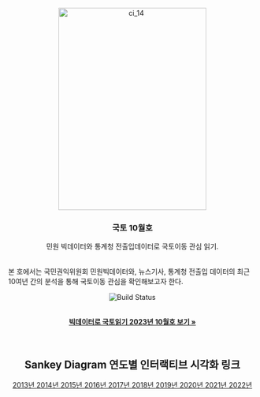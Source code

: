 <!-- KRIHS Magazine Information -->
<br />
<div align="center">
  <a href="https://github.com/ycanns/Graphs">
    <img src="KRIHS_icon/000000035955_01.png" alt="ci_14" width="300" height="410">
  </a>
  
<h3 align="center">국토 10월호</h3>

  <p align="center">
    민원 빅데이터와 통계청 전출입데이터로 국토이동 관심 읽기.
    <br /><br /></p><p align="left">
    본 호에서는 국민권익위원회 민원빅데이터와, 뉴스기사, 통계청 전출입 데이터의 최근 10여년 간의 분석을 통해 국토이동 관심을 확인해보고자 한다.<br /></p><p align="center">
    
    
![Build Status](https://img.shields.io/badge/R-R?color=lightblue&logo=R)

 <br> <a href="https://library.krihs.re.kr/dl_image2/IMG/08/000000035969/SERVICE/000000035969_01.PDF"><strong>빅데이터로 국토읽기 2023년 10월호 보기 »</strong></a>
    <br />

<br> 
  <h2>Sankey Diagram 연도별 인터랙티브 시각화 링크</h2>

<table style="width:%">

  <tr>
      <a href="https://ycanns.github.io/KRIHS_Magazines/sankey_Pop_2013.html"> 2013년 </a></tr>
      <tr><a href="https://ycanns.github.io/KRIHS_Magazines/sankey_Pop_2014.html"> 2014년 </a></tr>
      <tr><a href="https://ycanns.github.io/KRIHS_Magazines/sankey_Pop_2015.html"> 2015년 </a></tr>
      <tr><a href="https://ycanns.github.io/KRIHS_Magazines/sankey_Pop_2016.html"> 2016년 </a></tr>
      <tr><a href="https://ycanns.github.io/KRIHS_Magazines/sankey_Pop_2017.html"> 2017년 </a></tr>
      <tr><a href="https://ycanns.github.io/KRIHS_Magazines/sankey_Pop_2018.html"> 2018년 </a></tr>
      <tr><a href="https://ycanns.github.io/KRIHS_Magazines/sankey_Pop_2019.html"> 2019년 </a></tr>
      <tr><a href="https://ycanns.github.io/KRIHS_Magazines/sankey_Pop_2020.html"> 2020년 </a></tr>
      <tr><a href="https://ycanns.github.io/KRIHS_Magazines/sankey_Pop_2021.html"> 2021년 </a></tr>
      <tr><a href="https://ycanns.github.io/KRIHS_Magazines/sankey_Pop_2022.html"> 2022년 </a></tr>
  <tr>
</table>

  </p>
</div>




